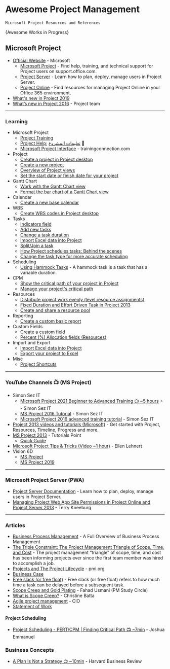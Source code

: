 # Awesome Project Management
`Microsoft Project Resources and References`

{Awesome Works in Progress}

## Microsoft Project
* [Official Website](https://products.office.com/en-us/project/project-and-portfolio-management-software) - Microsoft
  * [Microsoft Project](https://support.office.com/project) - Find help, training, and technical support for Project users on support.office.com.
  * [Project Server](https://docs.microsoft.com/en-us/Project/project-server-2013-and-2016) - Learn how to plan, deploy, manage users in Project Server.
  * [Project Online](https://docs.microsoft.com/projectonline/project-online) - Find resources for managing Project Online in your Office 365 environment.
* [What's new in Project 2019](https://support.office.com/en-us/article/what-s-new-in-project-2019-6be41c8a-c4b2-409a-9ef7-d250377ad3b7)
* [What’s new in Project 2016](https://www.microsoft.com/en-us/microsoft-365/blog/2015/09/30/whats-new-in-project-2016/) - Project team


-----
### Learning

* Microsoft Project
  - [Project Training](https://support.office.com/en-ie/article/project-training-63f1db89-1ee0-4113-bedc-03fc5ec6223a)
  - [Project Help](https://support.microsoft.com/en-us/office/project-help-afac1e38-1219-4a88-bd22-81534778d528); [تعليمات المشروع](https://support.microsoft.com/ar-sa/topic/%D8%AA%D8%B9%D9%84%D9%8A%D9%85%D8%A7%D8%AA-%D8%A7%D9%84%D9%85%D8%B4%D8%B1%D9%88%D8%B9-afac1e38-1219-4a88-bd22-81534778d528) 🌟
  - [Microsoft Project Interface](https://www.trainingconnection.com/project/lessons/interface.php) - trainingconnection.com
* Project
  - [Create a project in Project desktop](https://support.microsoft.com/en-us/office/create-a-project-in-project-desktop-783c8570-0111-4142-af80-989aabfe29af)
  - [Create a new project](https://support.microsoft.com/en-us/office/create-a-new-project-e9432a19-1081-4b47-ab6b-4d91fc036360)
  - [Overview of Project views](https://support.microsoft.com/en-us/office/overview-of-project-views-6cb1dbcd-5cd5-4cc2-a878-aa365564266d)
  - [Set the start date or finish date for your project](https://support.microsoft.com/en-us/office/set-the-start-date-or-finish-date-for-your-project-in-project-desktop-486b5f04-e647-40d9-8298-ba42613ae6d4)
* Gantt Chart
  - [Work with the Gantt Chart view](https://support.microsoft.com/en-us/office/work-with-the-gantt-chart-view-0e84efa4-78ce-4cd1-baed-5159a55f78b4)
  - [Format the bar chart of a Gantt Chart view](https://support.microsoft.com/en-us/office/format-the-bar-chart-of-a-gantt-chart-view-2eb880e8-2a72-44e7-a861-5902cce6ae06)
* Calendar
  - [Create a new base calendar](https://support.office.com/en-us/article/create-a-new-base-calendar-674cb99d-f2b0-4e85-b07e-84105d540dcb)
* WBS
  - [Create WBS codes in Project desktop](https://support.microsoft.com/en-au/office/create-wbs-codes-in-project-desktop-bb6a61aa-debd-4e38-8c04-8e2c1ae3cbda)
* Tasks
  - [Indicators field](https://support.microsoft.com/en-us/office/indicators-field-414e1168-ee9d-414c-b1fc-7520629a2739)
  - [Add new tasks](https://support.office.com/en-us/article/add-new-tasks-6990803e-d0c7-48aa-94c9-ef14387f6792)
  - [Change a task duration](https://support.office.com/en-us/article/change-a-task-duration-0c551218-e543-4a5a-80f5-363c5c7c4e49)
  - [Import Excel data into Project](https://support.office.com/en-us/article/import-excel-data-into-project-cb3fb91a-ad05-4506-b0af-8aa8b2247119)
  - [Split/Join a task](https://support.office.com/en-us/article/split-a-task-20c8581b-6266-45e3-af54-cc7c3b10deca)
  - [How Project schedules tasks: Behind the scenes](https://support.office.com/en-us/article/how-project-schedules-tasks-behind-the-scenes-df3431ab-8d8a-4047-afc6-a87b547dbac0)
  - [Change the task type for more accurate scheduling](https://support.office.com/en-us/article/change-the-task-type-for-more-accurate-scheduling-b0b969ad-45bc-4e9e-8967-435587548a72)
* Scheduling
  - [Using Hammock Tasks](https://www.mpug.com/articles/dos-and-donts-using-hammock-tasks/) - A hammock task is a task that has a variable duration. 
* CPM
  - [Show the critical path of your project in Project](https://support.microsoft.com/en-us/office/show-the-critical-path-of-your-project-in-project-ad6e3b08-7748-4231-afc4-a2046207fd86)
  - [Manage your project's critical path](https://support.microsoft.com/en-us/office/manage-your-project-s-critical-path-bc692e65-6245-45cf-86b7-f7115c965d2f)
* Resources
  - [Distribute project work evenly (level resource assignments)](https://support.office.com/en-us/article/distribute-project-work-evenly-level-resource-assignments-59ee715d-4446-42c9-8756-4ea2a5a7e4a0)
  - [Fixed Duration and Effort Driven Task in Project 2013](https://www.mpug.com/articles/fixed-duration-and-effort-driven-task-in-project-2013/)
  - [Create and share a resource pool](https://support.office.com/en-gb/article/create-and-share-a-resource-pool-64a2416e-b811-4ddf-b039-e0347e233581)
* Reporting
   - [Create a custom basic report](https://support.office.com/en-us/article/create-a-custom-basic-report-3f6f36be-da79-4142-8548-1a6812de1326)
* Custom Fields
   - [Create a custom field](https://support.office.com/en-us/article/create-a-custom-field-839d206f-b314-48f5-aa06-79140db93b94)
   - [Percent (%) Allocation fields (Resources)](https://support.office.com/en-us/article/percent-allocation-fields-b8d25634-1bf4-4d29-b568-7f637f37a46f)
* Import and Export
  - [Import Excel data into Project](https://support.microsoft.com/en-us/office/import-excel-data-into-project-cb3fb91a-ad05-4506-b0af-8aa8b2247119)
  - [Export your project to Excel](https://support.microsoft.com/en-us/office/export-your-project-to-excel-ce71a2a4-e9ab-4879-a6f9-19421a70c13d)
* Misc
  - [Project Shortcuts](https://blogs.msdn.microsoft.com/project/2008/08/08/project-shortcuts/)
  
-----
### YouTube Channels :tv: (MS Project)
* Simon Sez IT
  - [Microsoft Project 2021 Beginner to Advanced Training 📺 ~5 hours](https://www.youtube.com/watch?v=Ss3WMhTDM5U) ⭐ - Simon Sez IT
  - [MS Project 2016 Tutorial](https://www.youtube.com/watch?v=6CpDz7fzMmo&list=PLzj7TwUeMQ3gEx7_OYMI-PM_2ofCiVSq9) - Simon Sez IT
  - [Microsoft Project 2016 advanced training tutorial](https://www.youtube.com/watch?v=k8xixFtwv8E&list=PLzj7TwUeMQ3ijsaeOSiLehF1bquXCxmHv) - Simon Sez IT
* [Project 2013 videos and tutorials (Microsoft)](https://support.office.com/en-ie/article/project-2013-videos-and-tutorials-af7d1e17-5fa7-421f-a452-9bbe2cd7b082) - Get started with Project, Resources, Timeline, Progress and more.
* [MS Project 2013](https://www.youtube.com/watch?v=AgEIcyvnsCE&list=PLWPirh4EWFpFQimHjZvhuAN4GF6XYC-qM) - Tutorials Point
   * [Quick Guide](https://www.tutorialspoint.com/ms_project/ms_project_quick_guide.htm)
* [Microsoft Project Tips & Tricks (Video ~1 hour)](https://www.youtube.com/watch?v=kh5tAIWRXIs) - Ellen Lehnert
* Vision 6D
  * [MS Project](https://www.youtube.com/watch?v=fmjQlVssDp4&list=PL5t0n9TgavtkaYbi6fSg4p_TT6ZC50wxT)
  * [MS Project 2019](https://www.youtube.com/watch?v=A-yPSJGY-_Y&list=PL5t0n9TgavtkeOE_pP3POh317VI-hJoN_)

-----
### Microsoft Project Server (PWA)
* [Project Server Documentation](https://docs.microsoft.com/en-us/project/project-server-2013-and-2016) - Learn how to plan, deploy, manage users in Project Server.
* [Managing Project Web App Site Permissions in Project Online and Project Server 2013](https://www.mpug.com/articles/managing-project-web-app-site-permissions-project-online-project-server-2013/) - Terry Kneeburg

-----
### Articles
* [Business Process Management](https://kissflow.com/bpm/business-process-management-overview/) - A Full Overview of Business Process Management
* [The Triple Constraint: The Project Management Triangle of Scope, Time, and Cost](https://www.smartsheet.com/triple-constraint-triangle-theory) - The project management “triangle” of scope, time, and cost has been informing projects ever since the first team member was hired to accomplish a job. 
* [Projects and The Project Lifecycle](https://www.pmi.org/about/what-is-a-project) - pmi.org
* [Business Case](https://www.projectmanager.com/blog/project-management/how-to-write-a-business-case)
* [Free slack (or free float)](https://www.wrike.com/project-management-guide/faq/what-is-free-slack-in-project-management/) - Free slack (or free float) refers to how much time a task can be delayed before a subsequent task.
* [Scope Creep and Gold Plating](https://pmstudycircle.com/2012/09/scope-creep-and-gold-plating-in-project-management/) - Fahad Usmani (PM Study Circle)
* [What is Scope Creep?](http://www.brandcalling.com/our-blog/lessons_in_scope_creep_confronting_the_beast) - Christine Batta
* [Agile project management](https://www.cio.com/article/3156998/agile-project-management-a-beginners-guide.html) - CIO
* [Statement of Work](https://www.projectmanager.com/blog/statement-work-definition-examples)
  
#### Project Scheduling
* [Project Scheduling - PERT/CPM | Finding Critical Path 📺 ~7min](https://www.youtube.com/watch?v=-TDh-5n90vk) - Joshua Emmanuel

### Business Concepts
* [A Plan Is Not a Strategy 📺 ~10min](https://www.youtube.com/watch?v=iuYlGRnC7J8) - Harvard Business Review

